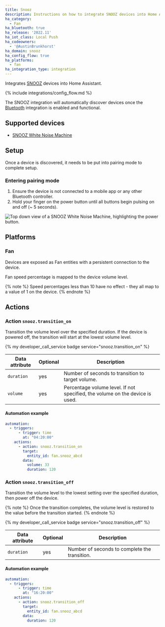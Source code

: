 ```yaml
---
title: Snooz
description: Instructions on how to integrate SNOOZ devices into Home Assistant.
ha_category:
  - Fan
ha_bluetooth: true
ha_release: '2022.11'
ha_iot_class: Local Push
ha_codeowners:
  - '@AustinBrunkhorst'
ha_domain: snooz
ha_config_flow: true
ha_platforms:
  - fan
ha_integration_type: integration
---
```


Integrates [SNOOZ](https://getsnooz.com/) devices into Home Assistant.

{% include integrations/config_flow.md %}

The SNOOZ integration will automatically discover devices once the [Bluetooth](/integrations/bluetooth) integration is enabled and functional.

## Supported devices

- [SNOOZ White Noise Machine](https://getsnooz.com/products/snooz-white-noise-machine)

## Setup

Once a device is discovered, it needs to be put into pairing mode to complete setup.

### Entering pairing mode

1. Ensure the device is not connected to a mobile app or any other Bluetooth controller.
2. Hold your finger on the power button until all buttons begin pulsing on and off (~ 5 seconds).

<p class='img'>
  <img src='/images/integrations/snooz/pairing_mode.jpg' alt='Top down view of a SNOOZ White Noise Machine, highlighting the power button.'>
</p>

## Platforms

### Fan

Devices are exposed as Fan entities with a persistent connection to the device.

Fan speed percentage is mapped to the device volume level.

{% note %}
Speed percentages less than 10 have no effect - they all map to a value of 1 on the device.
{% endnote %}

## Actions

### Action `snooz.transition_on`

Transition the volume level over the specified duration. If the device is powered off, the transition will start at the lowest volume level.

{% my developer_call_service badge service="snooz.transition_on" %}

| Data attribute | Optional | Description |
| ---------------------- | -------- | ----------- |
| `duration` | yes | Number of seconds to transition to target volume.
| `volume` | yes | Percentage volume level. If not specified, the volume on the device is used.

#### Automation example

```yaml
automation:
  - triggers:
      - trigger: time
        at: "04:20:00"
    actions:
      - action: snooz.transition_on
        target:
          entity_id: fan.snooz_abcd
        data:
          volume: 33
          duration: 120
```

### Action `snooz.transition_off`

Transition the volume level to the lowest setting over the specified duration, then power off the device.

{% note %}
Once the transition completes, the volume level is restored to the value before the transition started.
{% endnote %}

{% my developer_call_service badge service="snooz.transition_off" %}

| Data attribute | Optional | Description |
| ---------------------- | -------- | ----------- |
| `duration` | yes | Number of seconds to complete the transition.

#### Automation example

```yaml
automation:
  - triggers:
      - trigger: time
        at: "16:20:00"
    actions:
      - action: snooz.transition_off
        target:
          entity_id: fan.snooz_abcd
        data:
          duration: 120
```
